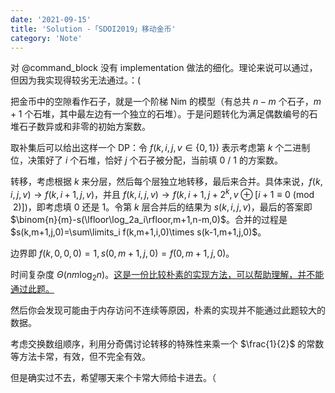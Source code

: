 ```yaml
---
date: '2021-09-15'
title: 'Solution -「SDOI2019」移动金币'
category: 'Note'
---
```


对 @command_block 没有 implementation 做法的细化。理论来说可以通过，但因为我实现得较劣无法通过。：(

把金币中的空隙看作石子，就是一个阶梯 Nim 的模型（有总共 $n-m$ 个石子，$m+1$ 个石堆，其中最左边有一个独立的石堆）。于是问题转化为满足偶数编号的石堆石子数异或和非零的初始方案数。

取补集后可以给出这样一个 DP：令 $f(k,i,j,v\in\{0,1\})$ 表示考虑第 $k$ 个二进制位，决策好了 $i$ 个石堆，恰好 $j$ 个石子被分配，当前填 $0$ / $1$ 的方案数。

转移，考虑根据 $k$ 来分层，然后每个层独立地转移，最后来合并。具体来说，$f(k,i,j,v)\rightarrow f(k,i+1,j,v)$，并且 $f(k,i,j,v)\rightarrow f(k,i+1,j+2^k,v\oplus[i+1\equiv0\pmod2])$，即考虑填 $0$ 还是 $1$。令第 $k$ 层合并后的结果为 $s(k,i,j,v)$，最后的答案即 $\binom{n}{m}-s(\lfloor\log_2a_i\rfloor,m+1,n-m,0)$。合并的过程是 $s(k,m+1,j,0)=\sum\limits_i f(k,m+1,i,0)\times s(k-1,m+1,j,0)$。

边界即 $f(k,0,0,0)=1,s(0,m+1,j,0)=f(0,m+1,j,0)$。

时间复杂度 $\Theta(nm\log_2n)$。[这是一份比较朴素的实现方法，可以帮助理解，并不能通过此题。](https://paste.ubuntu.com/p/W5fWTvqh7Q/)

然后你会发现可能由于内存访问不连续等原因，朴素的实现并不能通过此题较大的数据。

考虑交换数组顺序，利用分奇偶讨论转移的特殊性来乘一个 $\frac{1}{2}$ 的常数等方法卡常，有效，但不完全有效。

但是确实过不去，希望哪天来个卡常大师给卡进去。（